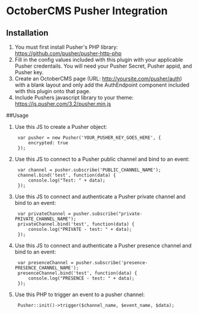 # OctoberCMS Pusher Integration

## Installation
1. You must first install Pusher's PHP library:
https://github.com/pusher/pusher-http-php
2. Fill in the config values included with this plugin with your applicable Pusher credentails. You will need your Pusher Secret, Pusher appid, and Pusher key.
3. Create an OctoberCMS page (URL: http://yoursite.com/pusher/auth) with a blank layout and only add the AuthEndpoint component included with this plugin onto that page.
4. Include Pushers javascript library to your theme:
https://js.pusher.com/3.2/pusher.min.js

##Usage
1. Use this JS to create a Pusher object:

        var pusher = new Pusher('YOUR_PUSHER_KEY_GOES_HERE', {
            encrypted: true
        });

2. Use this JS to connect to a Pusher public channel and bind to an event:

        var channel = pusher.subscribe('PUBLIC_CHANNEL_NAME');
        channel.bind('test', function(data) {
            console.log("Test: " + data);
        });

3. Use this JS to connect and authenticate a Pusher private channel and bind to an event:

        var privateChannel = pusher.subscribe("private-PRIVATE_CHANNEL_NAME");
        privateChannel.bind('test', function(data) {
            console.log("PRIVATE - test: " + data);
        });

4. Use this JS to connect and authenticate a Pusher presence channel and bind to an event:

        var presenceChannel = pusher.subscribe('presence-PRESENCE_CHANNEL_NAME');
        presenceChannel.bind('test', function(data) {
            console.log("PRESENCE - test: " + data);
        });

5. Use this PHP to trigger an event to a pusher channel:

        Pusher::init()->trigger($channel_name, $event_name, $data);
